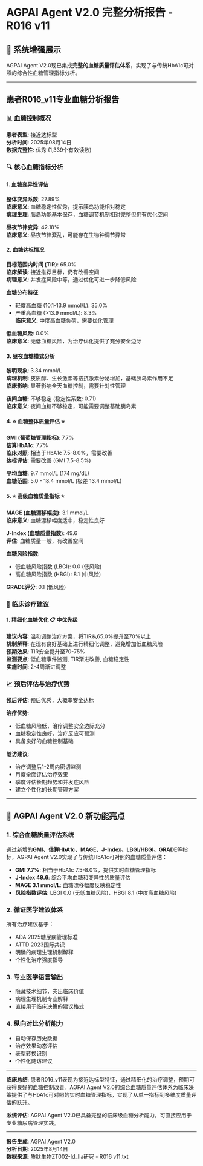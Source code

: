 # AGPAI Agent V2.0 完整分析报告 - R016 v11

## 🎯 系统增强展示

AGPAI Agent V2.0现已集成**完整的血糖质量评估体系**，实现了与传统HbA1c可对照的综合性血糖管理指标分析。

---

## 患者R016_v11专业血糖分析报告

### 📊 血糖控制概况

**患者表型**: 接近达标型  
**分析时间**: 2025年08月14日  
**数据完整性**: 优秀 (1,339个有效读数)

### 🔍 核心血糖指标分析

#### **1. 血糖变异性评估**

**整体变异系数**: 27.89%  
**临床意义**: 血糖稳定性优秀，提示胰岛功能相对稳定  
**病理生理**: 胰岛功能基本保存，血糖调节机制相对完整但仍有优化空间

**昼夜节律变异**: 42.18%  
**临床意义**: 昼夜节律紊乱，可能存在生物钟调节异常

#### **2. 血糖达标情况**

**目标范围内时间 (TIR)**: 65.0%  
**临床解读**: 接近推荐目标，仍有改善空间  
**病理意义**: 并发症风险中等，通过优化可进一步降低风险

**血糖分布特征**:
- 轻度高血糖 (10.1-13.9 mmol/L): 35.0%
- 严重高血糖 (>13.9 mmol/L): 8.3%  
**临床意义**: 中度高血糖负荷，需要优化管理

**低血糖风险**: 0.0%  
**临床意义**: 无低血糖风险，为治疗优化提供了充分安全边际

#### **3. 昼夜血糖模式分析**

**黎明现象**: 3.34 mmol/L  
**病理机制**: 皮质醇、生长激素等拮抗激素分泌增加，基础胰岛素作用不足  
**临床影响**: 显著影响全天血糖控制，需要针对性管理

**夜间血糖**: 不够稳定 (稳定性系数: 0.71)  
**临床意义**: 夜间血糖不够稳定，可能需要调整基础胰岛素

#### **4. ⭐ 血糖整体质量评估 ⭐**

**GMI (葡萄糖管理指标)**: 7.7%  
**估算HbA1c**: 7.7%  
**临床对照**: 相当于HbA1c 7.5-8.0%，需要改善  
**达标评估**: 需要改善 (GMI 7.5-8.5%)

**平均血糖**: 9.7 mmol/L (174 mg/dL)  
**血糖范围**: 5.0 - 18.4 mmol/L (极差 13.4 mmol/L)

#### **5. ⭐ 高级血糖质量指标 ⭐**

**MAGE (血糖漂移幅度)**: 3.1 mmol/L  
**临床意义**: 血糖漂移幅度适中，稳定性良好

**J-Index (血糖质量指数)**: 49.6  
**评估**: 血糖质量一般，有改善空间

**血糖风险指数**:
- 低血糖风险指数 (LBGI): 0.0 (低风险)
- 高血糖风险指数 (HBGI): 8.1 (中风险)

**GRADE评分**: 0.1 (低风险)

### 🎯 临床诊疗建议

#### **1. 精细化血糖优化** 📋 中优先级

**建议内容**: 温和调整治疗方案，将TIR从65.0%提升至70%以上  
**机制解释**: 在现有良好基础上进行精细化调整，避免增加低血糖风险  
**预期效果**: TIR安全提升至70-75%  
**监测要点**: 低血糖事件监测, TIR渐进改善, 血糖稳定性  
**实施时间**: 2-4周渐进调整

### 📈 预后评估与治疗优势

**预后评估**: 预后优秀，大概率安全达标

**治疗优势**:
- 低血糖风险低，治疗调整安全边际充分
- 血糖稳定性良好，治疗反应可预测
- 具备良好的血糖控制基础

**随访建议**:
- 治疗调整后1-2周内密切监测
- 月度全面评估治疗效果
- 季度评估长期趋势和并发症风险
- 建立个性化的长期管理方案

---

## 🌟 AGPAI Agent V2.0 新功能亮点

### 1. 综合血糖质量评估系统

通过新增的**GMI、估算HbA1c、MAGE、J-Index、LBGI/HBGI、GRADE**等指标，AGPAI Agent V2.0实现了与传统HbA1c可对照的血糖质量评估：

- **GMI 7.7%**: 相当于HbA1c 7.5-8.0%，提供实时血糖管理指标
- **J-Index 49.6**: 综合平均血糖和变异性的质量评估
- **MAGE 3.1 mmol/L**: 血糖漂移幅度反映稳定性
- **风险指数评估**: LBGI 0.0 (无低血糖风险)，HBGI 8.1 (中度高血糖风险)

### 2. 循证医学建议体系

所有治疗建议基于：
- ADA 2025糖尿病管理标准
- ATTD 2023国际共识
- 明确的病理生理机制解释
- 个性化治疗强度指导

### 3. 专业医学语言输出

- 隐藏技术细节，突出临床价值
- 病理生理机制专业解释
- 直接用于临床决策的建议格式

### 4. 纵向对比分析能力

- 自动保存历史数据
- 治疗效果动态评估
- 表型转换识别
- 个性化随访建议

---

**临床总结**: 患者R016_v11表现为接近达标型特征，通过精细化的治疗调整，预期可获得良好的血糖控制改善。AGPAI Agent V2.0的综合血糖质量评估体系为临床决策提供了与HbA1c可对照的实时血糖管理指标，实现了从单一指标到多维度质量评估的跃升。

**系统评估**: AGPAI Agent V2.0已具备完整的临床级血糖分析能力，可直接应用于专业糖尿病管理实践。

---

**报告生成**: AGPAI Agent V2.0  
**分析日期**: 2025年8月14日  
**数据来源**: 质肽生物ZT002-Id_IIa研究 - R016 v11.txt